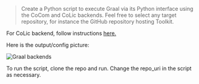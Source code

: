 > Create a Python script to execute Graal via its Python interface using the CoCom and CoLic backends. Feel free to select any target repository, for instance the GitHub repository hosting Toolkit.

For CoLic backend, follow instructions [here.](https://github.com/chaoss/grimoirelab/issues/182#issuecomment-473536884)

Here is the output/config picture:

![Graal backends](chaoss-microtasks/Microtask6/Images/graal_backends.png)

To run the script, clone the repo and run. Change the repo_uri in the script as necessary.
